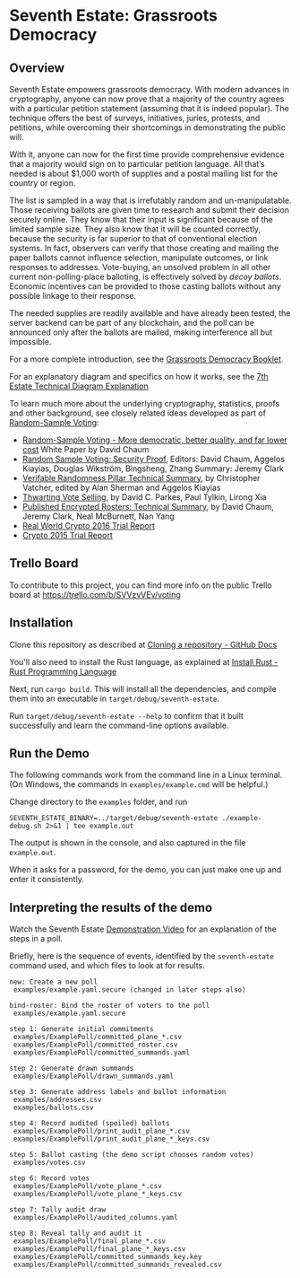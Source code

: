 # Seventh Estate: Grassroots Democracy

## Overview
Seventh Estate empowers grassroots democracy. With modern advances in
cryptography, anyone can now prove that a majority of the country
agrees with a particular petition statement (assuming that it is
indeed popular).  The technique offers
the best of surveys, initiatives, juries, protests, and petitions,
while overcoming their shortcomings in demonstrating the public will.

With it, anyone can now for the first time provide comprehensive evidence
that a majority would sign on to particular petition language.  All that’s
needed is about $1,000 worth of supplies and a postal mailing list
for the country or region.

The list is sampled in a way that is irrefutably random and
un-manipulatable.  Those receiving ballots are given time to research
and submit their decision securely online. They know that their input
is significant because of the limited sample size. They also know
that it will be counted correctly, because the security is
far superior to that of conventional election systems. In fact,
observers can verify that those creating and mailing the paper
ballots cannot influence selection, manipulate outcomes, or link
responses to addresses. Vote-buying, an unsolved problem in all other
current non-polling-place balloting, is effectively solved by *decoy ballots*.
Economic incentives can be provided to those casting ballots
without any possible linkage to their response.

The needed supplies are readily available and have already been
tested, the server backend can be part of any blockchain, and the
poll can be announced only after the ballots are mailed, making
interference all but impossible.

For a more complete introduction, see the
[Grassroots Democracy Booklet](Grassroots%20Democracy%20Booklet.pdf).

For an explanatory diagram and specifics on how it works, see the
[7th Estate Technical Diagram Explanation](7th%20estate%20technical%20description%20v1.pdf)

To learn much more about the underlying cryptography, statistics, proofs
and other background, see closely related ideas developed as part of
[Random-Sample Voting](https://rsvoting.org/):

* [Random-Sample Voting - More democratic, better quality, and far lower cost](https://rsvoting.org/whitepaper/white_paper.pdf) White Paper by David Chaum
* [Random Sample Voting: Security Proof](https://rsvoting.org/cryptographic_protocols/proof_summary.pdf),
Editors: David Chaum, Aggelos Kiayias, Douglas Wikström, Bingsheng, Zhang Summary: Jeremy Clark
* [Verifable Randomness Pillar Technical Summary](https://rsvoting.org/random_beacon/random_beacon_summary.pdf),
by Christopher Vatcher, edited by Alan Sherman and Aggelos Kiayias
* [Thwarting Vote Selling](https://docs.google.com/document/d/1a3Vz7O6RsFlQC1Z9u0ytUMqwk3MyMo2B8UCq5VZ5VIU/edit?usp=sharing),
by David C. Parkes, Paul Tylkin, Lirong Xia
* [Published Encrypted Rosters: Technical Summary](https://rsvoting.org/auditable_roster/auditable_roster_summary.pdf),
by David Chaum, Jeremy Clark, Neal McBurnett, Nan Yang
* [Real World Crypto 2016 Trial Report](https://github.com/rsvoting/publications/blob/master/trials/rwc-2016-demo-report.md)
* [Crypto 2015 Trial Report](https://github.com/rsvoting/publications/blob/master/trials/crypto-2015-demo-report.md)


## Trello Board
To contribute to this project, you can find more info on the public Trello board at https://trello.com/b/SVVzvVEv/voting

## Installation

Clone this repository as described at
[Cloning a repository \- GitHub Docs](https://docs.github.com/en/github/creating-cloning-and-archiving-repositories/cloning-a-repository)

You'll also need to install the Rust language, as explained at
[Install Rust \- Rust Programming Language](https://www.rust-lang.org/tools/install)

Next, run `cargo build`. This will install all the dependencies, and
compile them into an executable in `target/debug/seventh-estate`.

Run `target/debug/seventh-estate --help` to confirm that it built
successfully and learn the command-line options available.

## Run the Demo

The following commands work from the command line in a Linux terminal.
(On Windows, the commands in `examples/example.cmd` will be helpful.)

Change directory to the `examples` folder, and run

`SEVENTH_ESTATE_BINARY=../target/debug/seventh-estate ./example-debug.sh 2>&1 | tee example.out`

The output is shown in the console, and also captured in the file `example.out`.

When it asks for a password, for the demo, you can just make one up
and enter it consistently.

## Interpreting the results of the demo
Watch the Seventh Estate [Demonstration Video](https://youtu.be/v20n5pXAcvQ) for
an explanation of the steps in a poll.

Briefly, here is the sequence of events, identified by the
`seventh-estate` command used, and which files to look at for
results.

```
new: Create a new poll
 examples/example.yaml.secure (changed in later steps also)

bind-roster: Bind the roster of voters to the poll
 examples/example.yaml.secure

step 1: Generate initial commitments
 examples/ExamplePoll/committed_plane_*.csv
 examples/ExamplePoll/committed_roster.csv
 examples/ExamplePoll/committed_summands.yaml

step 2: Generate drawn summands
 examples/ExamplePoll/drawn_summands.yaml

step 3: Generate address labels and ballot information
 examples/addresses.csv
 examples/ballots.csv

step 4: Record audited (spoiled) ballots
 examples/ExamplePoll/print_audit_plane_*.csv
 examples/ExamplePoll/print_audit_plane_*_keys.csv

step 5: Ballot casting (the demo script chooses random votes)
 examples/votes.csv

step 6: Record votes
 examples/ExamplePoll/vote_plane_*.csv
 examples/ExamplePoll/vote_plane_*_keys.csv

step 7: Tally audit draw
 examples/ExamplePoll/audited_columns.yaml

step 8: Reveal tally and audit it
 examples/ExamplePoll/final_plane_*.csv
 examples/ExamplePoll/final_plane_*_keys.csv
 examples/ExamplePoll/committed_summands_key.key
 examples/ExamplePoll/committed_summands_revealed.csv
```
